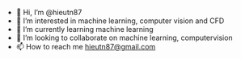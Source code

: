 - 👋 Hi, I’m @hieutn87
- 👀 I’m interested in machine learning, computer vision and CFD
- 🌱 I’m currently learning machine learning
- 💞️ I’m looking to collaborate on machine learning, computervision
- 📫 How to reach me hieutn87@gmail.com

<!---
hieutn87/hieutn87 is a ✨ special ✨ repository because its `README.md` (this file) appears on your GitHub profile.
You can click the Preview link to take a look at your changes.
--->
